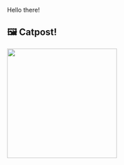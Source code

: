 Hello there!



## 🖼️ Catpost!

<sub>
    <img src="https://cdn2.thecatapi.com/images/PL_BW2WnO.png" height="256">
</sub>

